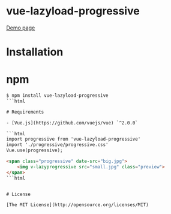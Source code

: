 # vue-lazyload-progressive

[Demo page](https://jiuyekafei.github.io/vue-lazyload-progressive/dist/index.html) 

# Installation
# npm

```html
$ npm install vue-lazyload-progressive
```html

# Requirements

- [Vue.js](https://github.com/vuejs/vue) `^2.0.0`

```html
import progressive from 'vue-lazyload-progressive'
import './progressive/progressive.css'
Vue.use(progressive);

<span class="progressive" date-src="big.jpg">
    <img v-lazyprogressive src="small.jpg" class="preview">
</span>
```html


# License

[The MIT License](http://opensource.org/licenses/MIT)
